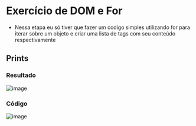 # Exercício de DOM e For
- Nessa etapa eu só tiver que fazer um codígo simples utilizando for para iterar sobre um objeto e criar uma lista de tags com seu conteúdo respectivamente

## Prints

### Resultado
![image](https://github.com/Leonardo-Maciel-S/Curso-JS/assets/111988047/af040d42-bc2a-42c5-a079-16e12bcddb30)

### Código

![image](https://github.com/Leonardo-Maciel-S/Curso-JS/assets/111988047/2f3c913a-8297-4990-aa64-0b4d8337d35c)
